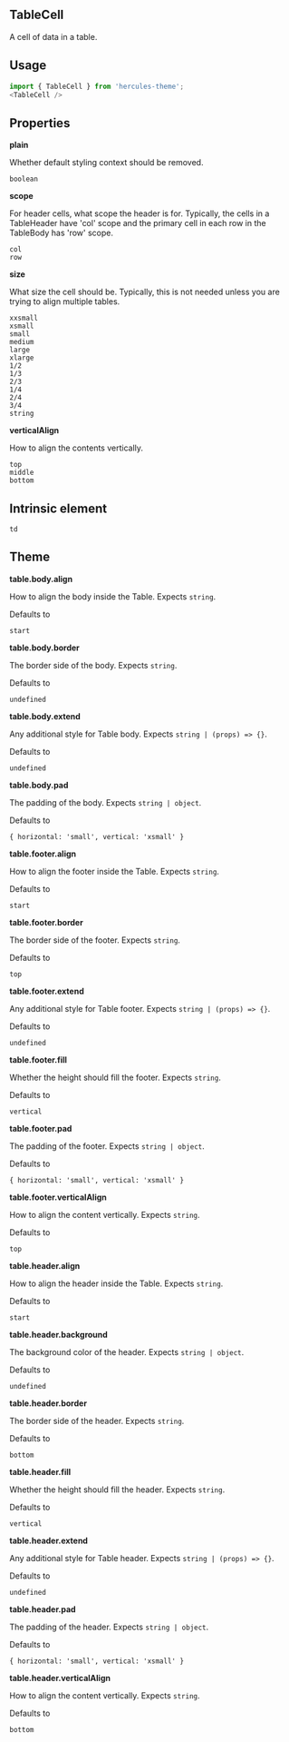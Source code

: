 ## TableCell
A cell of data in a table.

## Usage

```javascript
import { TableCell } from 'hercules-theme';
<TableCell />
```

## Properties

**plain**

Whether default styling context should be removed.

```
boolean
```

**scope**

For header cells, what scope the header is for.
        Typically, the cells in a TableHeader have 'col' scope and
        the primary cell in each row in the TableBody has 'row' scope.

```
col
row
```

**size**

What size the cell should be. Typically, this is not needed
      unless you are trying to align multiple tables.

```
xxsmall
xsmall
small
medium
large
xlarge
1/2
1/3
2/3
1/4
2/4
3/4
string
```

**verticalAlign**

How to align the contents vertically.

```
top
middle
bottom
```
  
## Intrinsic element

```
td
```
## Theme
  
**table.body.align**

How to align the body inside the Table. Expects `string`.

Defaults to

```
start
```

**table.body.border**

The border side of the body. Expects `string`.

Defaults to

```
undefined
```

**table.body.extend**

Any additional style for Table body. Expects `string | (props) => {}`.

Defaults to

```
undefined
```

**table.body.pad**

The padding of the body. Expects `string | object`.

Defaults to

```
{ horizontal: 'small', vertical: 'xsmall' }
```

**table.footer.align**

How to align the footer inside the Table. Expects `string`.

Defaults to

```
start
```

**table.footer.border**

The border side of the footer. Expects `string`.

Defaults to

```
top
```

**table.footer.extend**

Any additional style for Table footer. Expects `string | (props) => {}`.

Defaults to

```
undefined
```

**table.footer.fill**

Whether the height should fill the footer. Expects `string`.

Defaults to

```
vertical
```

**table.footer.pad**

The padding of the footer. Expects `string | object`.

Defaults to

```
{ horizontal: 'small', vertical: 'xsmall' }
```

**table.footer.verticalAlign**

How to align the content vertically. Expects `string`.

Defaults to

```
top
```

**table.header.align**

How to align the header inside the Table. Expects `string`.

Defaults to

```
start
```

**table.header.background**

The background color of the header. Expects `string | object`.

Defaults to

```
undefined
```

**table.header.border**

The border side of the header. Expects `string`.

Defaults to

```
bottom
```

**table.header.fill**

Whether the height should fill the header. Expects `string`.

Defaults to

```
vertical
```

**table.header.extend**

Any additional style for Table header. Expects `string | (props) => {}`.

Defaults to

```
undefined
```

**table.header.pad**

The padding of the header. Expects `string | object`.

Defaults to

```
{ horizontal: 'small', vertical: 'xsmall' }
```

**table.header.verticalAlign**

How to align the content vertically. Expects `string`.

Defaults to

```
bottom
```
